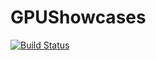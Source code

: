 # GPUShowcases

[![Build Status](https://travis-ci.org/JuliaGPU/GPUShowcases.jl.svg?branch=master)](https://travis-ci.org/JuliaGPU/GPUShowcases.jl)
